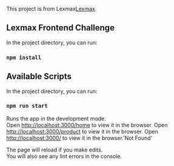 This project is from Lexmax[Lexmax](https://www.linkedin.com/company/lexmax/).
## Lexmax Frontend Challenge

In the project directory, you can run:

### `npm install`

## Available Scripts

In the project directory, you can run:

### `npm run start`

Runs the app in the development mode.<br />
Open [http://localhost:3000/home](http://localhost:3000/home) to view it in the browser.
Open [http://localhost:3000/product](http://localhost:3000/product) to view it in the browser.
Open [http://localhost:3000/](http://localhost:3000/) to view it in the browser.'Not Found'

The page will reload if you make edits.<br />
You will also see any lint errors in the console.
